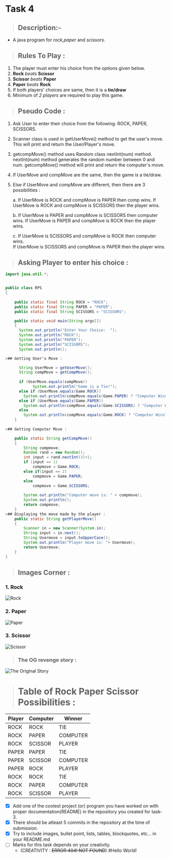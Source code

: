 
# **Task 4**
>## **Description:-**

* A java program for *rock,paper* and *scissors*.

>## **Rules To Play** :
1. The  player must enter his choice  from the options given below.
1. **Rock** *beats* **Scissor**
1. **Scissor** *beats* **Paper**
1. **Paper** *beats* **Rock**
1. If both players' choices are same, then it is a **tie/draw**
1. Minimum of *2 players* are required to play this game.

>## Pseudo Code :
1. Ask User to enter their choice from the following: ROCK, PAPER, SCISSORS.

2. Scanner class is used in getUserMove() method to get the user's move. This will print and return the User/Player's move.

3. getcompMove() method uses Random class nextInt(num) method. nextInt(num) method generates the random number between 0 and num. getcompMove() method will print and return the computer's move.

4. If UserMove and compMove are the same, then the game is a tie/draw.

5. Else if UserMove and compMove are different, then there are 3 possibilities :

     a. If UserMove is ROCK and compMove is PAPER then comp wins.
         If UserMove is ROCK and compMove is SCISSORS then the player wins.

     b. If UserMove is PAPER and compMove is SCISSORS then computer wins.            If UserMove is PAPER and compMove is ROCK then the player wins.

     c. If UserMove is SCISSORS and compMove is ROCK then computer wins.  
         If UserMove is SCISSORS and compMove is PAPER then the player wins.

>## Asking Player to enter his choice :

```java
import java.util.*;


public class RPS 
{
    
    public static final String ROCK = "ROCK";
    public static final String PAPER = "PAPER";
    public static final String SCISSORS = "SCISSORS";

    public static void main(String args[]) 
    {
      System.out.println("Enter Your Choice:  ");
      System.out.println("ROCK");
      System.out.println("PAPER");
      System.out.println("SCISSORS");
      System.out.println();

>## Getting User's Move :

      String UserMove = getUserMove();
      String compMove = getCompMove(); 
 
      if (UserMove.equals(compMove))
            System.out.println("Game is a Tie!");       
      else if (UserMove.equals(Game.ROCK))
        System.out.println(compMove.equals(Game.PAPER) ? "Computer Wins": "Player wins");   
      else if (UserMove.equals(Game.PAPER))
        System.out.println(compMove.equals(Game.SCISSORS) ? "Computer Wins": "Player wins");   
      else
        System.out.println(compMove.equals(Game.ROCK) ? "Computer Wins": "Player wins");   
    }
    
>## Getting Computer Move :

    public static String getCompMove()
    {
        String compmove;
        Random rand = new Random();
        int input = rand.nextInt(3)+1;
        if (input == 1)
            compmove = Game.ROCK;
        else if(input == 2)
            compmove = Game.PAPER;
        else
            compmove = Game.SCISSORS;
            
        System.out.println("Computer move is: " + compmove);
        System.out.println();
        return compmove;    
    }
>## Displaying the move made by the player :    
    public static String getPlayerMove()
    {
        Scanner in = new Scanner(System.in);
        String input = in.next();
        String Usermove = input.toUpperCase();
        System.out.println("Player move is: "+ Usermove);
        return Usermove;
    }    
}
```
>## **Images Corner** :
### 1. **Rock**
![Rock](https://i.imgur.com/Wwx25wY.jpeg)
### 2.  **Paper**
![Paper](https://i.imgur.com/oT4cjsu.jpeg)
### 3. **Scissor**
![Scissor](https://i.imgur.com/jgRKXpr.jpeg) 
>### **The OG revenge story** :
![The Original Story](https://i.imgur.com/hAS927q.jpeg)

># **Table of Rock Paper Scissor Possibilities :**
|**Player**|**Computer**|**Winner**|
|----------|------------|----------|
|ROCK|ROCK|TIE|
|ROCK|PAPER|COMPUTER|
|ROCK|SCISSOR|PLAYER|
|PAPER|PAPER|TIE|
|PAPER|SCISSOR|COMPUTER|
|PAPER|ROCK|PLAYER|
|ROCK|ROCK|TIE|
|ROCK|PAPER|COMPUTER|
|ROCK|SCISSOR|PLAYER|

<!--CHECK LIST-->

* [X] Add one of the coolest project (or) program you have worked on with proper documentation(README) in the repository you created for task-3.
* [X] There should be atleast 5 commits in the repository at the time of submission.
* [X] Try to include images, bullet point, lists, tables, blockquotes, etc… in your README.md
* [ ] Marks for this task depends on your creativity.
  * (CREATIVITY : ~~ERROR 404! NOT FOUND~~)
#Hello World!
